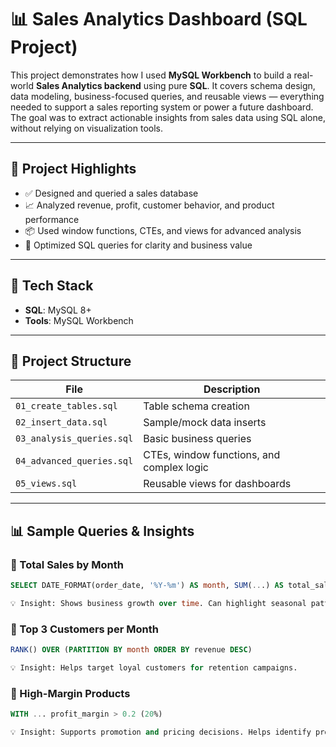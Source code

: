 # 📊 Sales Analytics Dashboard (SQL Project)

This project demonstrates how I used **MySQL Workbench** to build a real-world **Sales Analytics backend** using pure **SQL**. It covers schema design, data modeling, business-focused queries, and reusable views — everything needed to support a sales reporting system or power a future dashboard. 
The goal was to extract actionable insights from sales data using SQL alone, without relying on visualization tools.

---

## 🚀 Project Highlights

- ✅ Designed and queried a sales database
- 📈 Analyzed revenue, profit, customer behavior, and product performance
- 📦 Used window functions, CTEs, and views for advanced analysis
- 🔎 Optimized SQL queries for clarity and business value

---

## 🧱 Tech Stack

- **SQL**: MySQL 8+
- **Tools**: MySQL Workbench

---

## 📂 Project Structure

| File | Description |
|------|-------------|
| `01_create_tables.sql` | Table schema creation |
| `02_insert_data.sql`   | Sample/mock data inserts |
| `03_analysis_queries.sql` | Basic business queries |
| `04_advanced_queries.sql` | CTEs, window functions, and complex logic |
| `05_views.sql`         | Reusable views for dashboards |

---

## 📊 Sample Queries & Insights

### 🔹 Total Sales by Month
```sql
SELECT DATE_FORMAT(order_date, '%Y-%m') AS month, SUM(...) AS total_sales

💡 Insight: Shows business growth over time. Can highlight seasonal patterns.
```

### 🔹 Top 3 Customers per Month
```sql
RANK() OVER (PARTITION BY month ORDER BY revenue DESC)

💡 Insight: Helps target loyal customers for retention campaigns.
```

### 🔹 High-Margin Products
```sql
WITH ... profit_margin > 0.2 (20%)

💡 Insight: Supports promotion and pricing decisions. Helps identify promotable products for better profitability.
```
